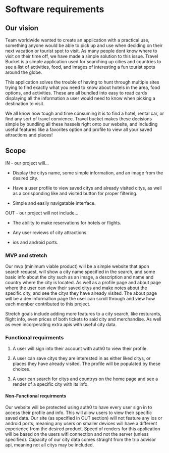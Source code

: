# Software requirements

## Our vision

Team worldwide wanted to create an application with a practical use, something anyone would be able to pick up and use when deciding on their next vacation or tourist spot to visit. As many people dont know where to visit on their time off, we have made a simple solution to this issue. Travel Bucket is a simple application used for searching up cities and countries to see a list of activities, food, and images of interesting a fun tourist spots around the globe.

This application solves the trouble of having to hunt through multiple sites trying to find exactly what you need to know about hotels in the area, food options, and activities. These are all bundled into easy to read cards displaying all the information a user would need to know when picking a destination to visit.

We all know how tough and time consuming it is to find a hotel, rental car, or find any sort of travel convience. Travel bucket makes these decisions simple by bundling all these hassels right onto our website, and including useful features like a favorites option and profile to view all your saved attractions and places!

## Scope

IN - our project will...

- Display the citys name, some simple information, and an image from the desired city.

- Have a user profile to view saved citys and already visited citys, as well as a corisponding like and visited button for proper filtering.

- Simple and easily navigatable interface.

OUT - our project will not include...

- The ability to make reservations for hotels or flights.

- Any user reviews of city attractions.

- ios and android ports.

### MVP and stretch

Our mvp (minimum viable product) will be a simple website that apon search request, will show a city name specified in the search, and some basic info about the city such as an image, a description and name and country where the city is located. As well as a profile page and about page where the user can view their saved citys and make notes about the specific city, and see the citys they have already visited. The about page will be a dev information page the user can scroll through and view how each member contributed to this project.

Stretch goals include adding more features to a city search, like resturants, flight info, even prices of both tickets to said city and merchandise. As well as even incorperating extra apis with useful city data.

### Functional requirments

1. A user will sign into their account with auth0 to view their profile.

2. A user can save citys they are interested in as either liked citys, or places they have already visited. The profile will be populated by these choices.

3. A user can search for citys and countrys on the home page and see a render of a specific city with its info.

#### Non-Functional requirments

Our website will be protected using auth0 to have every user sign in to access their profile and info. This will allow users to view their specific saved data. Our site (as specified in OUT section) will not feature any ios or android ports, meaning any users on smaller devices will have a different experience from the desired product. Speed of renders for this application will be based on the users wifi connection and not the server (unless specified). Capacity of our city data comes straight from the trip advisor api, meaning not all citys may be included.
